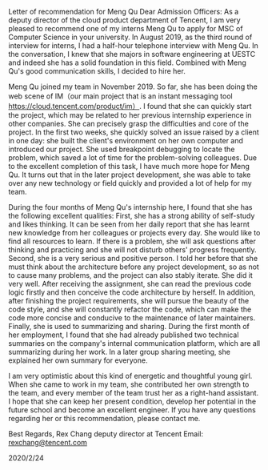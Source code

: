 Letter of recommendation for Meng Qu
Dear Admission Officers:
As a deputy director of the cloud product department of Tencent, I am very pleased to recommend one of my interns Meng Qu to apply for MSC of Computer Science in your university. In August 2019, as the third round of interview for interns, I had a half-hour telephone interview with Meng Qu. In the conversation, I knew that she majors in software engineering at UESTC and indeed she has a solid foundation in this field. Combined with Meng Qu's good communication skills, I decided to hire her.

Meng Qu joined my team in November 2019. So far, she has been doing the web scene of IM（our main project that is an instant messaging tool https://cloud.tencent.com/product/im）. I found that she can quickly start the project, which may be related to her previous internship experience in other companies. She can precisely grasp the difficulties and core of the project. In the first two weeks, she quickly solved an issue raised by a client in one day: she built the client's environment on her own computer and introduced our project. She used breakpoint debugging to locate the problem, which saved a lot of time for the problem-solving colleagues. Due to the excellent completion of this task, I have much more hope for Meng Qu. It turns out that in the later project development, she was able to take over any new technology or field quickly and provided a lot of help for my team.

During the four months of Meng Qu's internship here, I found that she has the following excellent qualities: First, she has a strong ability of self-study and likes thinking. It can be seen from her daily report that she has learnt new knowledge from her colleagues or projects every day. She would like to find all resources to learn. If there is a problem, she will ask questions after thinking and practicing and she will not disturb others' progress frequently. Second, she is a very serious and positive person. I told her before that she must think about the architecture before any project development, so as not to cause many problems, and the project can also stably iterate. She did it very well. After receiving the assignment, she can read the previous code logic firstly and then conceive the code architecture by herself. In addition, after finishing the project requirements, she will pursue the beauty of the code style, and she will constantly refactor the code, which can make the code more concise and conducive to the maintenance of later maintainers. Finally, she is used to summarizing and sharing. During the first month of her employment, I found that she had already published two technical summaries on the company's internal communication platform, which are all summarizing during her work. In a later group sharing meeting, she explained her own summary for everyone.

I am very optimistic about this kind of energetic and thoughtful young girl. When she came to work in my team, she contributed her own strength to the team, and every member of the team trust her as a right-hand assistant. I hope that she can keep her present condition, develop her potential in the future school and become an excellent engineer. If you have any questions regarding her or this recommendation, please contact me.

Best Regards,
Rex Chang
deputy director at Tencent 
Email: rexchang@tencent.com

2020/2/24
